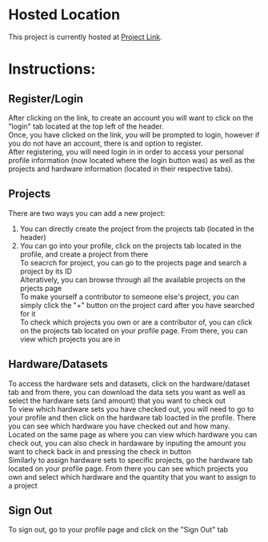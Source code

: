 # Hosted Location

This project is currently hosted at [Project Link](https://thawing-stream-84291.herokuapp.com/).

# Instructions:

## Register/Login
After clicking on the link, to create an account you will want to click on the "login" tab located at the top left of the header.  <br/>
Once, you have clicked on the link, you will be prompted to login, however if you do not have an account, there is and option to register.  <br/>
After registering, you will need login in in order to access your personal profile information (now located where the login button was) as well as the projects and hardware  information (located in their respective tabs). 

## Projects
There are two ways you can add a new project:
1. You can directly create the project from the projects tab (located in the header)
2. You can go into your profile, click on the projects tab located in the profile, and create a project from there <br/>
To seacrch for project, you can go to the projects page and search a project by its ID  <br/>
Alteratively, you can browse through all the available projects on the prjects page  <br/>
To make yourself a contributor to someone else's project, you can simply click the "+" button on the project card after you have searched for it  <br/>
To check which projects you own or are a contributor of, you can click on the projects tab located on your profile page. From there, you can view which projects you are in

## Hardware/Datasets
To access the hardware sets and datasets, click on the hardware/dataset tab and from there, you can download the data sets you want as well as select the hardware sets (and amount) that you want to check out  <br/>
To view which hardware sets you have checked out, you will need to go to your profile and then click on the hardware tab loacted in the profile. There you can see which hardware you have checked out and how many.  <br/>
Located on the same page as where you can view which hardware you can check out, you can also check in hardaware by inputing the amount you want to check back in and pressing the check in button  <br/>
Similarly to assign hardware sets to specific projects, go the hardware tab located on your profile page. From there you can see which projects you own and select which hardware and the quantity that you want to assign to a project 

## Sign Out
To sign out, go to your profile page and click on the "Sign Out" tab
